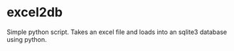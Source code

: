 # excel2db
Simple python script. Takes an excel file and loads into an sqlite3 database using python.
